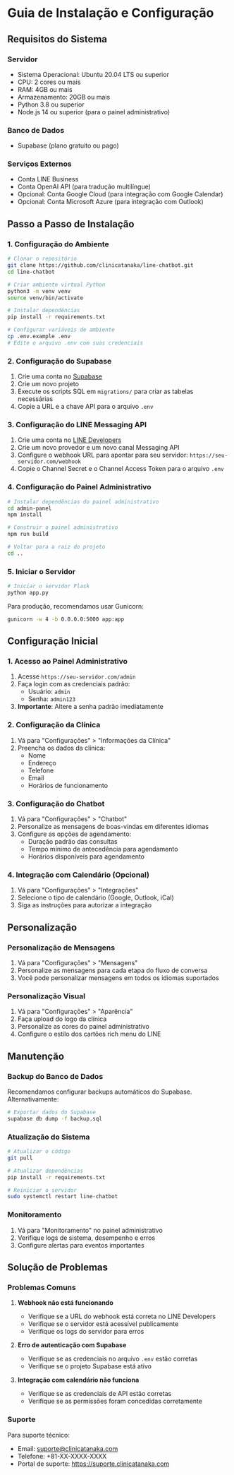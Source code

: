 # Guia de Instalação e Configuração

## Requisitos do Sistema

### Servidor
- Sistema Operacional: Ubuntu 20.04 LTS ou superior
- CPU: 2 cores ou mais
- RAM: 4GB ou mais
- Armazenamento: 20GB ou mais
- Python 3.8 ou superior
- Node.js 14 ou superior (para o painel administrativo)

### Banco de Dados
- Supabase (plano gratuito ou pago)

### Serviços Externos
- Conta LINE Business
- Conta OpenAI API (para tradução multilíngue)
- Opcional: Conta Google Cloud (para integração com Google Calendar)
- Opcional: Conta Microsoft Azure (para integração com Outlook)

## Passo a Passo de Instalação

### 1. Configuração do Ambiente

```bash
# Clonar o repositório
git clone https://github.com/clinicatanaka/line-chatbot.git
cd line-chatbot

# Criar ambiente virtual Python
python3 -m venv venv
source venv/bin/activate

# Instalar dependências
pip install -r requirements.txt

# Configurar variáveis de ambiente
cp .env.example .env
# Edite o arquivo .env com suas credenciais
```

### 2. Configuração do Supabase

1. Crie uma conta no [Supabase](https://supabase.io/)
2. Crie um novo projeto
3. Execute os scripts SQL em `migrations/` para criar as tabelas necessárias
4. Copie a URL e a chave API para o arquivo `.env`

### 3. Configuração do LINE Messaging API

1. Crie uma conta no [LINE Developers](https://developers.line.biz/)
2. Crie um novo provedor e um novo canal Messaging API
3. Configure o webhook URL para apontar para seu servidor: `https://seu-servidor.com/webhook`
4. Copie o Channel Secret e o Channel Access Token para o arquivo `.env`

### 4. Configuração do Painel Administrativo

```bash
# Instalar dependências do painel administrativo
cd admin-panel
npm install

# Construir o painel administrativo
npm run build

# Voltar para a raiz do projeto
cd ..
```

### 5. Iniciar o Servidor

```bash
# Iniciar o servidor Flask
python app.py
```

Para produção, recomendamos usar Gunicorn:

```bash
gunicorn -w 4 -b 0.0.0.0:5000 app:app
```

## Configuração Inicial

### 1. Acesso ao Painel Administrativo

1. Acesse `https://seu-servidor.com/admin`
2. Faça login com as credenciais padrão:
   - Usuário: `admin`
   - Senha: `admin123`
3. **Importante**: Altere a senha padrão imediatamente

### 2. Configuração da Clínica

1. Vá para "Configurações" > "Informações da Clínica"
2. Preencha os dados da clínica:
   - Nome
   - Endereço
   - Telefone
   - Email
   - Horários de funcionamento

### 3. Configuração do Chatbot

1. Vá para "Configurações" > "Chatbot"
2. Personalize as mensagens de boas-vindas em diferentes idiomas
3. Configure as opções de agendamento:
   - Duração padrão das consultas
   - Tempo mínimo de antecedência para agendamento
   - Horários disponíveis para agendamento

### 4. Integração com Calendário (Opcional)

1. Vá para "Configurações" > "Integrações"
2. Selecione o tipo de calendário (Google, Outlook, iCal)
3. Siga as instruções para autorizar a integração

## Personalização

### Personalização de Mensagens

1. Vá para "Configurações" > "Mensagens"
2. Personalize as mensagens para cada etapa do fluxo de conversa
3. Você pode personalizar mensagens em todos os idiomas suportados

### Personalização Visual

1. Vá para "Configurações" > "Aparência"
2. Faça upload do logo da clínica
3. Personalize as cores do painel administrativo
4. Configure o estilo dos cartões rich menu do LINE

## Manutenção

### Backup do Banco de Dados

Recomendamos configurar backups automáticos do Supabase. Alternativamente:

```bash
# Exportar dados do Supabase
supabase db dump -f backup.sql
```

### Atualização do Sistema

```bash
# Atualizar o código
git pull

# Atualizar dependências
pip install -r requirements.txt

# Reiniciar o servidor
sudo systemctl restart line-chatbot
```

### Monitoramento

1. Vá para "Monitoramento" no painel administrativo
2. Verifique logs de sistema, desempenho e erros
3. Configure alertas para eventos importantes

## Solução de Problemas

### Problemas Comuns

1. **Webhook não está funcionando**
   - Verifique se a URL do webhook está correta no LINE Developers
   - Verifique se o servidor está acessível publicamente
   - Verifique os logs do servidor para erros

2. **Erro de autenticação com Supabase**
   - Verifique se as credenciais no arquivo `.env` estão corretas
   - Verifique se o projeto Supabase está ativo

3. **Integração com calendário não funciona**
   - Verifique se as credenciais de API estão corretas
   - Verifique se as permissões foram concedidas corretamente

### Suporte

Para suporte técnico:
- Email: suporte@clinicatanaka.com
- Telefone: +81-XX-XXXX-XXXX
- Portal de suporte: https://suporte.clinicatanaka.com
